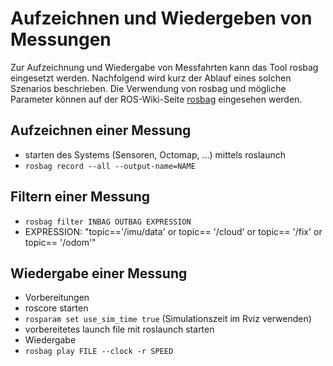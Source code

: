 # Aufzeichnen und Wiedergeben von Messungen

Zur Aufzeichnung und Wiedergabe von Messfahrten kann das Tool rosbag eingesetzt werden. Nachfolgend wird kurz der Ablauf eines solchen Szenarios beschrieben. Die Verwendung von rosbag und mögliche Parameter können auf der ROS-Wiki-Seite [rosbag](http://wiki.ros.org/rosbag) eingesehen werden.

## Aufzeichnen einer Messung

* starten des Systems (Sensoren, Octomap, ...) mittels roslaunch
* `rosbag record --all --output-name=NAME`

## Filtern einer Messung
* `rosbag filter INBAG OUTBAG EXPRESSION`
 * EXPRESSION:  "topic=='/imu/data' or topic== '/cloud' or topic== '/fix' or topic== '/odom'"


## Wiedergabe einer Messung

* Vorbereitungen
 * roscore starten
 * `rosparam set use_sim_time true` (Simulationszeit im Rviz verwenden)
 * vorbereitetes launch file mit roslaunch starten
* Wiedergabe
 * `rosbag play FILE --clock -r SPEED`
